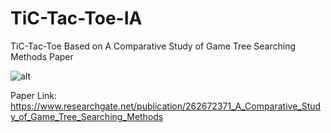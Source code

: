 # TiC-Tac-Toe-IA
TiC-Tac-Toe Based on A Comparative Study of Game Tree Searching Methods Paper

![alt](https://images.squarespace-cdn.com/content/v1/5a0c6978bff2001ef7581170/1513544600041-LK94ONS0M8TSFUFCPPNB/full-minimax-move-tree.png?format=1000w)

Paper Link: https://www.researchgate.net/publication/262672371_A_Comparative_Study_of_Game_Tree_Searching_Methods
